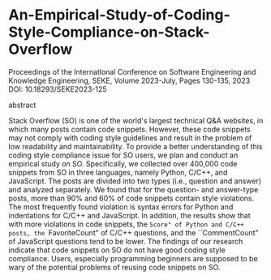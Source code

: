 # An-Empirical-Study-of-Coding-Style-Compliance-on-Stack-Overflow
Proceedings of the lnternatlonal Conference on Software Engineering and Knowledge Engineering, SEKE, Volume 2023-July, Pages 130-135, 2023 DOI: 10.18293/SEKE2023-125

abstract

Stack Overflow (SO) is one of the world's largest technical Q\&A websites, in which many posts contain code snippets. However, these code snippets may not comply with coding style guidelines and result in the problem of low readability and maintainability. To provide a better understanding of this coding style compliance issue for SO users, we plan and conduct an empirical study on SO. Specifically, we collected over 400,000 code snippets from SO in three languages, namely Python, C/C++, and JavaScript. The posts are divided into two types (i.e., question and answer) and analyzed separately. We found that for the question- and answer-type posts, more than 90\% and 60\% of code snippets contain style violations. The most frequently found violation is syntax errors for Python and indentations for C/C++ and JavaScript. In addition, the results show that with more violations in code snippets, the ``Score" of Python and C/C++ posts, the ``FavoriteCount" of C/C++ questions, and the ``CommentCount" of JavaScript questions tend to be lower. The findings of our research indicate that code snippets on SO do not have good coding style compliance. Users, especially programming beginners are supposed to be wary of the potential problems of reusing code snippets on SO.
